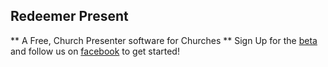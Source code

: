 ## Redeemer Present
** A Free, Church Presenter software for Churches **
Sign Up for the [beta]() and follow us on [facebook]() to get started!

